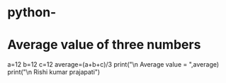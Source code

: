 # python-
# Average value of three numbers
a=12
b=12
c=12
average=(a+b+c)/3
print("\n Average value = ",average)
print("\n Rishi kumar prajapati")
